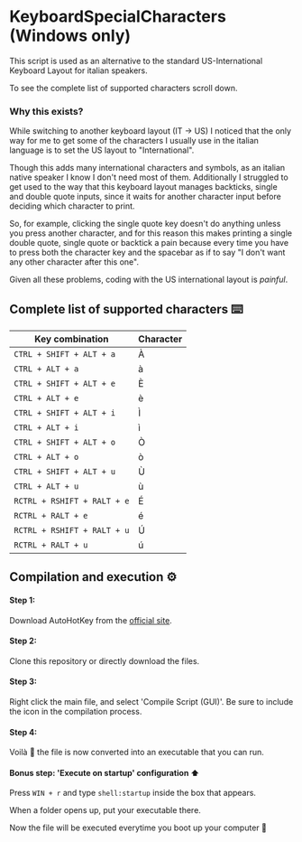 # KeyboardSpecialCharacters (Windows only)
This script is used as an alternative to the standard US-International Keyboard Layout for italian speakers.

To see the complete list of supported characters scroll down.

### Why this exists?
While switching to another keyboard layout (IT -> US) I noticed that the only way for me to get some of the characters I usually use in the italian language is to set the US layout to "International".

Though this adds many international characters and symbols, as an italian native speaker I know I don't need most of them.
Additionally I struggled to get used to the way that this keyboard layout manages backticks, single and double quote inputs, since it waits for another character input before deciding which character to print. 

So, for example, clicking the single quote key doesn't do anything unless you press another character, and for this reason this makes printing a single double quote, single quote or backtick a pain because every time you have to press both the character key and the spacebar as if to say "I don't want any other character after this one".

Given all these problems, coding with the US international layout is *painful*.

## Complete list of supported characters ⌨️
| Key combination  | Character                 |
| ---------------- | ------------------------- |
| `CTRL + SHIFT + ALT + a` | À |
| `CTRL + ALT + a` | à |
| `CTRL + SHIFT + ALT + e` | È |
| `CTRL + ALT + e` | è |
| `CTRL + SHIFT + ALT + i` | Ì |
| `CTRL + ALT + i` | ì |
| `CTRL + SHIFT + ALT + o` | Ò |
| `CTRL + ALT + o` | ò |p
| `CTRL + SHIFT + ALT + u` | Ù |
| `CTRL + ALT + u` | ù |
| `RCTRL + RSHIFT + RALT + e` | É |
| `RCTRL + RALT + e` | é |
| `RCTRL + RSHIFT + RALT + u` | Ú |
| `RCTRL + RALT + u` | ú |

## Compilation and execution ⚙️
#### Step 1:
Download AutoHotKey from the [official site](https://www.autohotkey.com/).

#### Step 2:
Clone this repository or directly download the files.

#### Step 3:
Right click the main file, and select 'Compile Script (GUI)'. Be sure to include the icon in the compilation process.

#### Step 4:
Voilà 🥳 the file is now converted into an executable that you can run.

#### Bonus step: 'Execute on startup' configuration ⬆️
Press `WIN + r` and type `shell:startup` inside the box that appears.

When a folder opens up, put your executable there.

Now the file will be executed everytime you boot up your computer 🥳